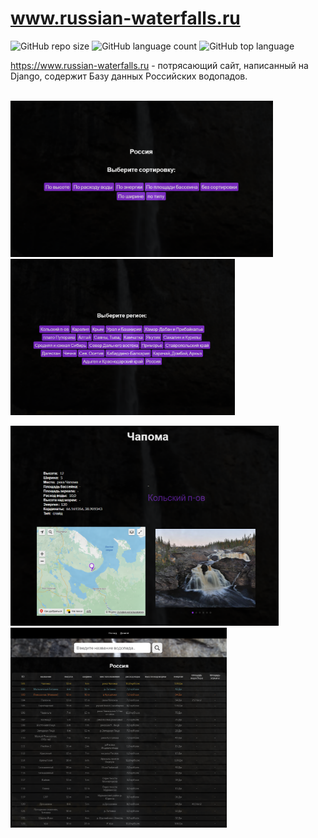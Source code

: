 <div aligen="center"> 

# www.russian-waterfalls.ru
![GitHub repo size](https://img.shields.io/github/repo-size/Glazochek/www.russian-waterfalls.ru)
![GitHub language count](https://img.shields.io/github/languages/count/Glazochek/www.russian-waterfalls.ru)
![GitHub top language](https://img.shields.io/github/languages/top/Glazochek/www.russian-waterfalls.ru)

https://www.russian-waterfalls.ru - потрясающий сайт, написанный на Django, содержит Базу данных Российских водопадов.
  
 

<div aligen="center">
<img height="300" src="https://user-images.githubusercontent.com/87608167/225533061-22e94860-38be-446c-86f9-60ba83a83173.png"
    alt="">
</div>



<div aligen="center">

<img height="250" src="https://github.com/Glazochek/www.russian-waterfalls.ru/blob/main/imgs/%D0%A1%D0%BD%D0%B8%D0%BC%D0%BE%D0%BA%20%D1%8D%D0%BA%D1%80%D0%B0%D0%BD%D0%B0%202023-03-15%20135525.png?raw=true">

<img height="250" src="https://github.com/Glazochek/www.russian-waterfalls.ru/blob/main/imgs/%D0%A1%D0%BD%D0%B8%D0%BC%D0%BE%D0%BA%20%D1%8D%D0%BA%D1%80%D0%B0%D0%BD%D0%B0%202023-03-15%20135510.png?raw=true">

</div>

<div aligen="center">

<img height="320" src="https://github.com/Glazochek/www.russian-waterfalls.ru/blob/main/imgs/%D0%A1%D0%BD%D0%B8%D0%BC%D0%BE%D0%BA%20%D1%8D%D0%BA%D1%80%D0%B0%D0%BD%D0%B0%202023-03-15%20135653.png?raw=true"
 alt="">
 <img height="320" src="https://github.com/Glazochek/www.russian-waterfalls.ru/blob/main/imgs/%D0%A1%D0%BD%D0%B8%D0%BC%D0%BE%D0%BA%20%D1%8D%D0%BA%D1%80%D0%B0%D0%BD%D0%B0%202023-03-15%20135545.png?raw=true"
 alt="">
    
</div>

</div>
